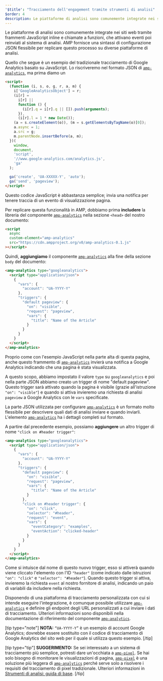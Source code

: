 ```yaml
---
'$title': "Tracciamento dell'engagement tramite strumenti di analisi"
$order: 4
description: Le piattaforme di analisi sono comunemente integrate nei siti web tramite frammenti JavaScript inline e chiamate a funzioni, che attivano eventi poi reinviati al sistema di analisi.
---
```


Le piattaforme di analisi sono comunemente integrate nei siti web tramite frammenti JavaScript inline e chiamate a funzioni, che attivano eventi poi reinviati al sistema di analisi. AMP fornisce una sintassi di configurazione JSON flessibile per replicare questo processo su diverse piattaforme di analisi.

Quello che segue è un esempio del tradizionale tracciamento di Google Analytics basato su JavaScript. Lo riscriveremo nel formato JSON di [`amp-analytics`](../../../../documentation/components/reference/amp-analytics.md), ma prima diamo un

```html
<script>
  (function (i, s, o, g, r, a, m) {
    i['GoogleAnalyticsObject'] = r;
    (i[r] =
      i[r] ||
      function () {
        (i[r].q = i[r].q || []).push(arguments);
      }),
      (i[r].l = 1 * new Date());
    (a = s.createElement(o)), (m = s.getElementsByTagName(o)[0]);
    a.async = 1;
    a.src = g;
    m.parentNode.insertBefore(a, m);
  })(
    window,
    document,
    'script',
    '//www.google-analytics.com/analytics.js',
    'ga'
  );

  ga('create', 'UA-XXXXX-Y', 'auto');
  ga('send', 'pageview');
</script>
```

Questo codice JavaScript è abbastanza semplice; invia una notifica per tenere traccia di un evento di visualizzazione pagina.

Per replicare questa funzionalità in AMP, dobbiamo prima **includere** la libreria del componente [`amp-analytics`](../../../../documentation/components/reference/amp-analytics.md) nella sezione `<head>` del nostro documento:

```html
<script
  async
  custom-element="amp-analytics"
  src="https://cdn.ampproject.org/v0/amp-analytics-0.1.js"
></script>
```

Quindi, **aggiungiamo** il componente [`amp-analytics`](../../../../documentation/components/reference/amp-analytics.md) alla fine della sezione `body` del documento:

```html
<amp-analytics type="googleanalytics">
  <script type="application/json">
    {
      "vars": {
        "account": "UA-YYYY-Y"
      },
      "triggers": {
        "default pageview": {
          "on": "visible",
          "request": "pageview",
          "vars": {
            "title": "Name of the Article"
          }
        }
      }
    }
  </script>
</amp-analytics>
```

Proprio come con l'esempio JavaScript nella parte alta di questa pagina, anche questo frammento di [`amp-analytics`](../../../../documentation/components/reference/amp-analytics.md) invierà una notifica a Google Analytics indicando che una pagina è stata visualizzata.

A questo scopo, abbiamo impostato il valore `type` su `googleanalytics` e poi nella parte JSON abbiamo creato un trigger di nome "default pageview". Questo trigger sarà attivato quando la pagina è visibile (grazie all'istruzione `"on": "visible"`) e quando si attiva invieremo una richiesta di analisi `pageview` a Google Analytics con le `vars` specificate.

La parte JSON utilizzata per configurare [`amp-analytics`](../../../../documentation/components/reference/amp-analytics.md) è un formato molto flessibile per descrivere quali dati di analisi inviare e quando inviarli. L'elemento [`amp-analytics`](../../../../documentation/components/reference/amp-analytics.md) ha i dettagli completi sul formato.

A partire dal precedente esempio, possiamo **aggiungere** un altro trigger di nome `"click on #header trigger"`:

```html
<amp-analytics type="googleanalytics">
  <script type="application/json">
    {
      "vars": {
        "account": "UA-YYYY-Y"
      },
      "triggers": {
        "default pageview": {
          "on": "visible",
          "request": "pageview",
          "vars": {
            "title": "Name of the Article"
          }
        },
        "click on #header trigger": {
          "on": "click",
          "selector": "#header",
          "request": "event",
          "vars": {
            "eventCategory": "examples",
            "eventAction": "clicked-header"
          }
        }
      }
    }
  </script>
</amp-analytics>
```

Come si intuisce dal nome di questo nuovo trigger, esso si attiverà quando viene cliccato l'elemento con l'ID `"header"` (come indicato dalle istruzioni `"on": "click"` e `"selector": "#header"`). Quando questo trigger si attiva, invieremo la richiesta `event` al nostro fornitore di analisi, indicando un paio di variabili da includere nella richiesta.

Disponendo di una piattaforma di tracciamento personalizzata con cui si intende eseguire l'integrazione, è comunque possibile utilizzare [`amp-analytics`](../../../../documentation/components/reference/amp-analytics.md) e definire gli endpoint degli URL personalizzati a cui inviare i dati di tracciamento. Ulteriori informazioni sono disponibili nella documentazione di riferimento del componente [`amp-analytics`](../../../../documentation/components/reference/amp-analytics.md).

[tip type="note"] **NOTA:** `“UA-YYYY-Y”` è un esempio di account Google Analytics; dovrebbe essere sostituito con il codice di tracciamento di Google Analytics del sito web per il quale si utilizza questo esempio. [/tip]

[tip type="tip"] **SUGGERIMENTO:** Se sei interessato a un sistema di tracciamento più semplice, potresti dare un'occhiata a [`amp-pixel`](../../../../documentation/components/reference/amp-pixel.md). Se hai solo bisogno di monitorare le visualizzazioni di pagina, [`amp-pixel`](../../../../documentation/components/reference/amp-pixel.md) è una soluzione più leggera di [`amp-analytics`](../../../../documentation/components/reference/amp-analytics.md) perché serve solo a risolvere i requisiti del tracciamento di pixel tradizionale. Ulteriori informazioni in [Strumenti di analisi: guida di base](../../../../documentation/guides-and-tutorials/optimize-measure/configure-analytics/analytics_basics.md). [/tip]

